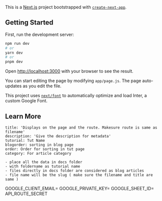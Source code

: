 This is a [Next.js](https://nextjs.org/) project bootstrapped with [`create-next-app`](https://github.com/vercel/next.js/tree/canary/packages/create-next-app).

## Getting Started

First, run the development server:

```bash
npm run dev
# or
yarn dev
# or
pnpm dev
```

Open [http://localhost:3000](http://localhost:3000) with your browser to see the result.

You can start editing the page by modifying `app/page.js`. The page auto-updates as you edit the file.

This project uses [`next/font`](https://nextjs.org/docs/basic-features/font-optimization) to automatically optimize and load Inter, a custom Google Font.

## Learn More

```
title: 'Displays on the page and the route. Makesure route is same as filename'
description: 'Give the description for metadata'
tutorial: Tut Name
blogorder: sorting in blog page
order: Order for sorting in tut page
category: For article category
```

```
- place all the data in docs folder
- with foldername as tutorial name
- files directly in docs folder are considered as blog articles
- file name will be the slug ( make sure the filename and title are same )
```



GOOGLE_CLIENT_EMAIL=
GOOGLE_PRIVATE_KEY=
GOOGLE_SHEET_ID=
API_ROUTE_SECRET
